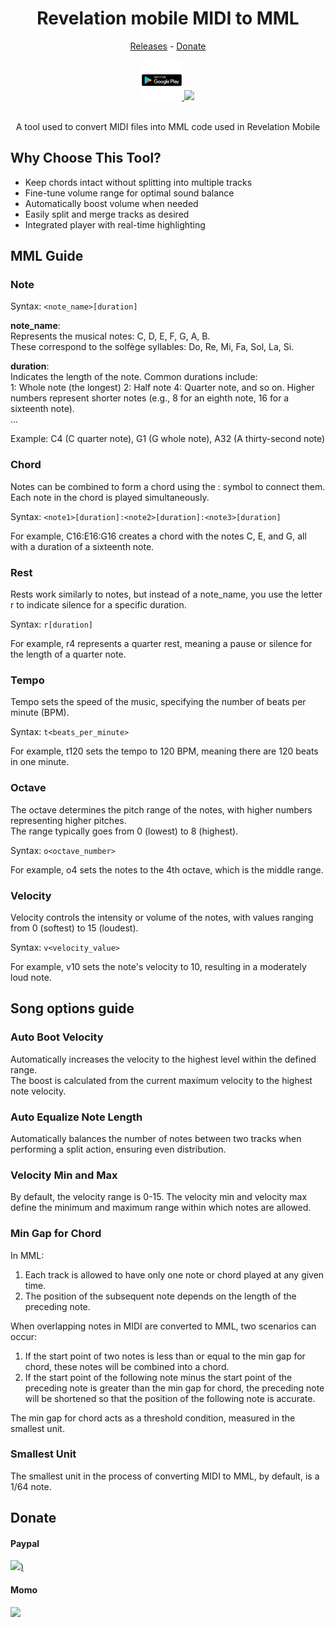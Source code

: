 <div align="center">
  <h1>Revelation mobile MIDI to MML</h1>

  <p>
    <a href="https://github.com/cuikho210/revelation-mobile-midi-to-mml/releases">Releases</a> - 
    <a href="https://github.com/cuikho210/revelation-mobile-midi-to-mml?tab=readme-ov-file#donate">Donate</a>
  </p>

  <a href="https://play.google.com/store/apps/details?id=com.mtlkms.revelation_mobile_midi_to_mml">
    <img src="./assets/google-play-badge.png" height="64" />
  </a>
  <a href="https://apps.microsoft.com/detail/9nwbrmhf4tlh">
    <img src="https://get.microsoft.com/images/en-us%20dark.svg" height="64"/>
  </a>
  <br /> <br />

  <p>A tool used to convert MIDI files into MML code used in Revelation Mobile</p>
</div>

## Why Choose This Tool?

- Keep chords intact without splitting into multiple tracks
- Fine-tune volume range for optimal sound balance
- Automatically boost volume when needed
- Easily split and merge tracks as desired
- Integrated player with real-time highlighting

## MML Guide

### Note

Syntax: `<note_name>[duration]`

**note_name**:  
Represents the musical notes: C, D, E, F, G, A, B.  
These correspond to the solfège syllables: Do, Re, Mi, Fa, Sol, La, Si.

**duration**:  
Indicates the length of the note. Common durations include:  
1: Whole note (the longest)
2: Half note
4: Quarter note, and so on. Higher numbers represent shorter notes (e.g., 8 for an eighth note, 16 for a sixteenth note).  
...

Example: C4 (C quarter note), G1 (G whole note), A32 (A thirty-second note)

### Chord

Notes can be combined to form a chord using the : symbol to connect them.  
Each note in the chord is played simultaneously.

Syntax: `<note1>[duration]:<note2>[duration]:<note3>[duration]`

For example, C16:E16:G16 creates a chord with the notes C, E, and G, all with a duration of a sixteenth note.

### Rest

Rests work similarly to notes, but instead of a note_name, you use the letter r to indicate silence for a specific duration.

Syntax: `r[duration]`

For example, r4 represents a quarter rest, meaning a pause or silence for the length of a quarter note.

### Tempo

Tempo sets the speed of the music, specifying the number of beats per minute (BPM).

Syntax: `t<beats_per_minute>`

For example, t120 sets the tempo to 120 BPM, meaning there are 120 beats in one minute.

### Octave

The octave determines the pitch range of the notes, with higher numbers representing higher pitches.  
The range typically goes from 0 (lowest) to 8 (highest).

Syntax: `o<octave_number>`

For example, o4 sets the notes to the 4th octave, which is the middle range.

### Velocity

Velocity controls the intensity or volume of the notes, with values ranging from 0 (softest) to 15 (loudest).

Syntax: `v<velocity_value>`

For example, v10 sets the note's velocity to 10, resulting in a moderately loud note.

## Song options guide

### Auto Boot Velocity

Automatically increases the velocity to the highest level within the defined range.  
The boost is calculated from the current maximum velocity to the highest note velocity.

### Auto Equalize Note Length

Automatically balances the number of notes between two tracks when performing a split action, ensuring even distribution.

### Velocity Min and Max

By default, the velocity range is 0-15. The velocity min and velocity max define the minimum and maximum range within which notes are allowed.

### Min Gap for Chord

In MML:

1. Each track is allowed to have only one note or chord played at any given time.
2. The position of the subsequent note depends on the length of the preceding note.

When overlapping notes in MIDI are converted to MML, two scenarios can occur:

1. If the start point of two notes is less than or equal to the min gap for chord, these notes will be combined into a chord.
2. If the start point of the following note minus the start point of the preceding note is greater than the min gap for chord, the preceding note will be shortened so that the position of the following note is accurate.

The min gap for chord acts as a threshold condition, measured in the smallest unit.

### Smallest Unit

The smallest unit in the process of converting MIDI to MML, by default, is a 1/64 note.

## Donate

#### Paypal

[<img src="https://www.paypalobjects.com/paypal-ui/logos/svg/paypal-color.svg" height="64px" />)](https://paypal.me/cuikho210)

#### Momo

<img
  src="https://github.com/cuikho210/revelation-mobile-midi-to-mml/assets/86552587/889d0c3c-a214-4ebc-8db3-48cce0570b20"
  height="256px"
/>
